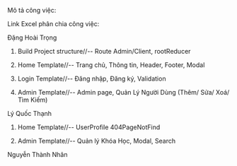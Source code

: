 Mô tả công việc:

Link Excel phân chia công việc: 

Đặng Hoài Trọng

1. Build Project structure//-- Route Admin/Client, rootReducer

2. Home Template//-- Trang chủ, Thông tin, Header, Footer, Modal

3. Login Template//-- Đăng nhập, Đăng ký, Validation

4. Admin Template//-- Admin page, Quản Lý Người Dùng (Thêm/ Sửa/ Xoá/ Tìm Kiếm)

Lý Quốc Thạnh

1. Home Template//-- UserProfile 404PageNotFind

2. Admin Template//-- Quản lý Khóa Học, Modal, Search

Nguyễn Thành Nhân 
